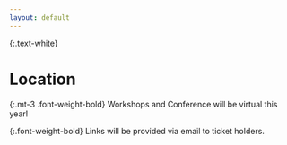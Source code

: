 ```yaml
---
layout: default
---
```


{:.text-white} 
# Location

{:.mt-3 .font-weight-bold}
Workshops and Conference will be virtual this year!

{:.font-weight-bold}
Links will be provided via email to ticket holders.
